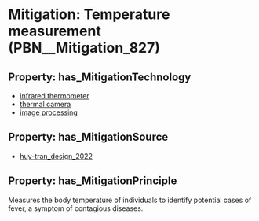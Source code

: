 # Mitigation: __Temperature measurement__ (PBN__Mitigation_827)

## Property: has_MitigationTechnology

* [infrared thermometer](../Technology/PBN__Technology_3474)
* [thermal camera](../Technology/PBN__Technology_3473)
* [image processing](../Technology/PBN__Technology_3006)

## Property: has_MitigationSource

* [huy-tran_design_2022](../Article/PBN__Article_285)

## Property: has_MitigationPrinciple

Measures the body temperature of individuals to identify potential cases of fever, a symptom of contagious diseases.

